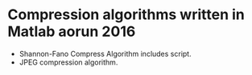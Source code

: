 # Compression algorithms written in Matlab aorun 2016

- Shannon-Fano Compress Algorithm includes script.
- JPEG compression algorithm. 
